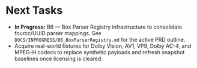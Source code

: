 # Next Tasks

- **In Progress:** B6 — Box Parser Registry infrastructure to consolidate fourcc/UUID parser mappings. See `DOCS/INPROGRESS/B6_BoxParserRegistry.md` for the active PRD outline.
- Acquire real-world fixtures for Dolby Vision, AV1, VP9, Dolby AC-4, and MPEG-H codecs to replace synthetic payloads and refresh snapshot baselines once licensing is cleared.
